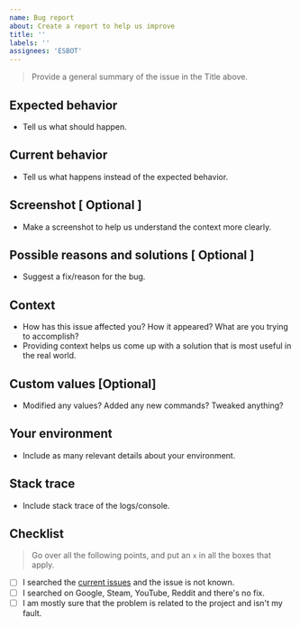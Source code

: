 ```yaml
---
name: Bug report
about: Create a report to help us improve
title: ''
labels: ''
assignees: 'ESBOT'
---
```

> Provide a general summary of the issue in the Title above.

## Expected behavior
* Tell us what should happen.

## Current behavior
* Tell us what happens instead of the expected behavior.

## Screenshot [ Optional ]
* Make a screenshot to help us understand the context more clearly.

## Possible reasons and solutions [ Optional ] 
* Suggest a fix/reason for the bug.

## Context
* How has this issue affected you? How it appeared? What are you trying to accomplish?
* Providing context helps us come up with a solution that is most useful in the real world.

## Custom values [Optional]
*  Modified any values? Added any new commands? Tweaked anything?

## Your environment
* Include as many relevant details about your environment.

## Stack trace
*  Include stack trace of the logs/console.

## Checklist
>  Go over all the following points, and put an `x` in all the boxes that apply.
- [ ] I searched the [current issues](https://github.com/TeamYukki/YukkiMusicBot/issues) and the issue is not known.
- [ ] I searched on Google, Steam, YouTube, Reddit and there's no fix.
- [ ] I am mostly sure that the problem is related to the project and isn't my fault.
